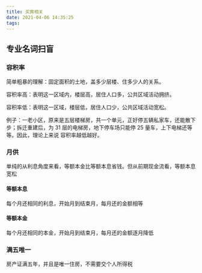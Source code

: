 ```yaml
---
title: 买房相关
date: 2021-04-06 14:35:25
tags:
---
```


## 专业名词扫盲

### 容积率

简单粗暴的理解：固定面积的土地，盖多少层楼、住多少人的关系。

容积率高：表明这一区域内，楼层高，居住人口多，公共区域活动拥挤。

容积率低：表明这一区域，楼层低，居住人口少，公共区域活动宽松。

例子：一老小区，原来是五层楼梯房，共一个单元，正好停五辆私家车，还能散下步；拆迁重建后，为 31 层的电梯房，地下停车场只能停 25 量车，上下电梯还等等。因此，理论上来说 容积率越低越好。

### 月供

单纯的从利息角度来看，等额本金比等额本息省钱。但从前期现金流看，等额本息宽松

#### 等额本息

每个月还相同的利息，开始月到结束月，每月还的金额相等

#### 等额本金

每个月还相同的本金，开始月到结束月，每月还的金额逐月降低

### 满五唯一

房产证满五年，并且是唯一住房，不需要交个人所得税
